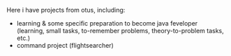 Here i have projects from otus, including:
- learning & some specific preparation to become java feveloper (learning, small tasks, to-remember problems, theory-to-problem tasks, etc.)
- command project (flightsearcher)
